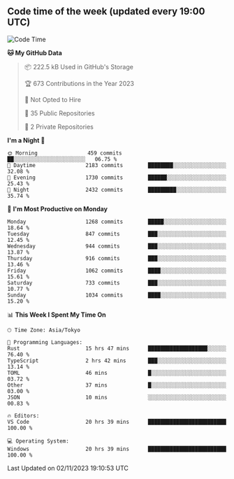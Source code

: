 ## Code time of the week (updated every 19:00 UTC)

<!--START_SECTION:waka-->
![Code Time](http://img.shields.io/badge/Code%20Time-2%2C261%20hrs%2033%20mins-blue)

**🐱 My GitHub Data** 

> 📦 222.5 kB Used in GitHub's Storage 
 > 
> 🏆 673 Contributions in the Year 2023
 > 
> 🚫 Not Opted to Hire
 > 
> 📜 35 Public Repositories 
 > 
> 🔑 2 Private Repositories 
 > 
**I'm a Night 🦉** 

```text
🌞 Morning                459 commits         ██░░░░░░░░░░░░░░░░░░░░░░░   06.75 % 
🌆 Daytime                2183 commits        ████████░░░░░░░░░░░░░░░░░   32.08 % 
🌃 Evening                1730 commits        ██████░░░░░░░░░░░░░░░░░░░   25.43 % 
🌙 Night                  2432 commits        █████████░░░░░░░░░░░░░░░░   35.74 % 
```
📅 **I'm Most Productive on Monday** 

```text
Monday                   1268 commits        █████░░░░░░░░░░░░░░░░░░░░   18.64 % 
Tuesday                  847 commits         ███░░░░░░░░░░░░░░░░░░░░░░   12.45 % 
Wednesday                944 commits         ███░░░░░░░░░░░░░░░░░░░░░░   13.87 % 
Thursday                 916 commits         ███░░░░░░░░░░░░░░░░░░░░░░   13.46 % 
Friday                   1062 commits        ████░░░░░░░░░░░░░░░░░░░░░   15.61 % 
Saturday                 733 commits         ███░░░░░░░░░░░░░░░░░░░░░░   10.77 % 
Sunday                   1034 commits        ████░░░░░░░░░░░░░░░░░░░░░   15.20 % 
```


📊 **This Week I Spent My Time On** 

```text
🕑︎ Time Zone: Asia/Tokyo

💬 Programming Languages: 
Rust                     15 hrs 47 mins      ███████████████████░░░░░░   76.40 % 
TypeScript               2 hrs 42 mins       ███░░░░░░░░░░░░░░░░░░░░░░   13.14 % 
TOML                     46 mins             █░░░░░░░░░░░░░░░░░░░░░░░░   03.72 % 
Other                    37 mins             █░░░░░░░░░░░░░░░░░░░░░░░░   03.00 % 
JSON                     10 mins             ░░░░░░░░░░░░░░░░░░░░░░░░░   00.83 % 

🔥 Editors: 
VS Code                  20 hrs 39 mins      █████████████████████████   100.00 % 

💻 Operating System: 
Windows                  20 hrs 39 mins      █████████████████████████   100.00 % 
```


 Last Updated on 02/11/2023 19:10:53 UTC
<!--END_SECTION:waka-->